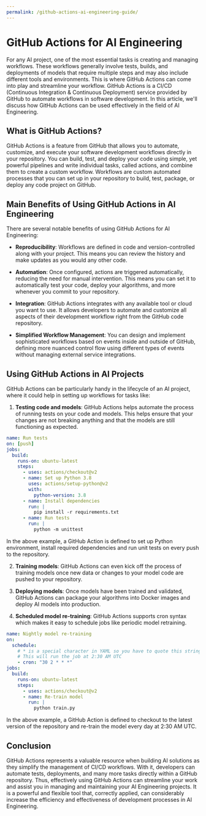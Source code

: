```yaml
---
permalink: /github-actions-ai-engineering-guide/
---
```


# GitHub Actions for AI Engineering

For any AI project, one of the most essential tasks is creating and managing workflows. These workflows generally involve tests, builds, and deployments of models that require multiple steps and may also include different tools and environments. This is where GitHub Actions can come into play and streamline your workflow. GitHub Actions is a CI/CD (Continuous Integration & Continuous Deployment) service provided by GitHub to automate workflows in software development. In this article, we'll discuss how GitHub Actions can be used effectively in the field of AI Engineering.

## What is GitHub Actions?

GitHub Actions is a feature from GitHub that allows you to automate, customize, and execute your software development workflows directly in your repository. You can build, test, and deploy your code using simple, yet powerful pipelines and write individual tasks, called actions, and combine them to create a custom workflow. Workflows are custom automated processes that you can set up in your repository to build, test, package, or deploy any code project on GitHub.

## Main Benefits of Using GitHub Actions in AI Engineering

There are several notable benefits of using GitHub Actions for AI Engineering:

- **Reproducibility**: Workflows are defined in code and version-controlled along with your project. This means you can review the history and make updates as you would any other code.

- **Automation**: Once configured, actions are triggered automatically, reducing the need for manual intervention. This means you can set it to automatically test your code, deploy your algorithms, and more whenever you commit to your repository.

- **Integration**: GitHub Actions integrates with any available tool or cloud you want to use. It allows developers to automate and customize all aspects of their development workflow right from the GitHub code repository.

- **Simplified Workflow Management**: You can design and implement sophisticated workflows based on events inside and outside of GitHub, defining more nuanced control flow using different types of events without managing external service integrations.

## Using GitHub Actions in AI Projects

GitHub Actions can be particularly handy in the lifecycle of an AI project, where it could help in setting up workflows for tasks like:

1. **Testing code and models**: GitHub Actions helps automate the process of running tests on your code and models. This helps ensure that your changes are not breaking anything and that the models are still functioning as expected.

```yaml
name: Run tests
on: [push]
jobs:
  build:
    runs-on: ubuntu-latest
    steps:
      - uses: actions/checkout@v2
      - name: Set up Python 3.8
        uses: actions/setup-python@v2
        with:
          python-version: 3.8
      - name: Install dependencies
        run: |
          pip install -r requirements.txt
      - name: Run tests
        run: |
          python -m unittest
```

In the above example, a GitHub Action is defined to set up Python environment, install required dependencies and run unit tests on every push to the repository.

2. **Training models**: GitHub Actions can even kick off the process of training models once new data or changes to your model code are pushed to your repository.

3. **Deploying models**: Once models have been trained and validated, GitHub Actions can package your algorithms into Docker images and deploy AI models into production.

4. **Scheduled model re-training**: GitHub Actions supports cron syntax which makes it easy to schedule jobs like periodic model retraining.

```yaml
name: Nightly model re-training
on:
  schedule:
    # * is a special character in YAML so you have to quote this string
    # This will run the job at 2:30 AM UTC
    - cron: "30 2 * * *"
jobs:
  build:
    runs-on: ubuntu-latest
    steps:
      - uses: actions/checkout@v2
      - name: Re-train model
        run: |
          python train.py
```

In the above example, a GitHub Action is defined to checkout to the latest version of the repository and re-train the model every day at 2:30 AM UTC.

## Conclusion

GitHub Actions represents a valuable resource when building AI solutions as they simplify the management of CI/CD workflows. With it, developers can automate tests, deployments, and many more tasks directly within a GitHub repository. Thus, effectively using GitHub Actions can streamline your work and assist you in managing and maintaining your AI Engineering projects. It is a powerful and flexible tool that, correctly applied, can considerably increase the efficiency and effectiveness of development processes in AI Engineering.
